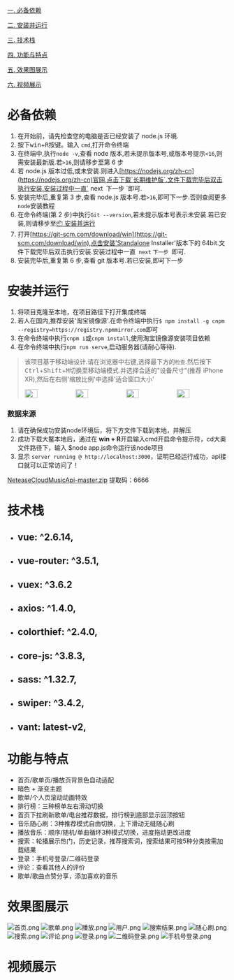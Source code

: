 
[一. 必备依赖](#必备依赖)

[二. 安装并运行](#安装并运行)

[三. 技术栈](#技术栈)

[四. 功能与特点](#功能与特点)

[五. 效果图展示](#效果图展示)

[六. 视频展示](#视频展示)

# 必备依赖

1. 在开始前，请先检查您的电脑是否已经安装了 node.js 环境.
2. 按下<kbd>win</kbd>+<kbd>R</kbd>按键。输入 `cmd`,打开命令终端
3. 在终端中,执行`node -v`,查看 node 版本,若未提示版本号,或版本号提示`<16`,则需安装最新版.若`>16`,则请移步至第 6 步
4. 若 node.js 版本过低,或未安装.则进入[https://nodejs.org/zh-cn](https://nodejs.org/zh-cn)官网,点击下载`长期维护版`.文件下载完毕后双击执行安装.安装过程中一直` next` `下一步 `即可.
5. 安装完毕后,重复第 3 步,查看 node.js 版本号.若`>16`,即可下一步.否则查阅更多`node`安装教程
6. 在命令终端(第 2 步)中执行`Git --version`,若未提示版本号表示未安装.若已安装,则请移步至[📦 安装并运行](#安装并运行)
7. 打开[https://git-scm.com/download/win](https://git-scm.com/download/win),点击安装'Standalone Installer'版本下的 64bit.文件下载完毕后双击执行安装.安装过程中一直` next` `下一步 `即可.
8. 安装完毕后,重复第 6 步,查看 git 版本号.若已安装,即可下一步

# 安装并运行

1. 将项目克隆至本地，在项目路径下打开集成终端
2. 若人在国内,推荐安装'淘宝镜像源'.在命令终端中执行`$ npm install -g cnpm --registry=https://registry.npmmirror.com`即可
4. 在命令终端中执行`cnpm i`或`cnpm install`,使用淘宝镜像源安装项目依赖
5. 在命令终端中执行`npm run serve`,启动服务器(请耐心等待).

> 该项目基于移动端设计.请在浏览器中<kbd>右键</kbd>,选择最下方的`检查`.然后按下<kbd>Ctrl</kbd>+<kbd>Shift</kbd>+<kbd>M</kbd>切换至移动端模式.并选择合适的"设备尺寸"(推荐 iPhone XR),然后在右侧'缩放比例'中选择'适合窗口大小'
>
> <div style="display:flex;align-items:center;"><img src="https://i.imgloc.com/2023/05/31/VWgTPv.png"style="width:25%"/><img src="https://i.imgloc.com/2023/05/31/VWg1W3.png"style="width:25%"/><img src="https://i.imgloc.com/2023/05/31/VWgu48.png"style="width:25%"/><img src="https://i.imgloc.com/2023/05/31/VWxZNZ.png"style="width:25%"/></div>


### 数据来源


1. 请在确保成功安装node环境后，将下方文件下载到本地，并解压
2. 成功下载大鳌本地后，通过在 **win + R**开启输入cmd开启命令提示符，cd大奥文件路径下，输入 $node app.js命令运行该node项目
3. 显示 ``server running @ http://localhost:3000``，证明已经运行成功，api接口就可以正常访问了！

[NeteaseCloudMusicApi-master.zip](https://pan.baidu.com/s/1lLuMMi39BMt2qO2LZGwDnw )
提取码：6666

# 技术栈

- ## vue: ^2.6.14,
- ## vue-router: ^3.5.1,
- ## vuex: ^3.6.2
- ## axios: ^1.4.0,
- ## colorthief: ^2.4.0,
- ## core-js: ^3.8.3,
- ## sass: ^1.32.7,
- ## swiper: ^3.4.2,
- ## vant: latest-v2,


# 功能与特点

- 首页/歌单页/播放页背景色自动适配
- 暗色 + 渐变主题
- 歌单/个人页滚动动画特效
- 排行榜：三种榜单左右滑动切换
- 首页下拉刷新歌单/电台推荐数据，排行榜到底部显示回顶按钮
- 音乐随心刷：3种推荐模式自由切换，上下滑动无缝随心刷
- 播放音乐：顺序/随机/单曲循环3种模式切换，进度拖动更改进度
- 搜索：轮播展示热门，历史记录，推荐搜索词，搜索结果可按5种分类按需加载结果
- 登录：手机号登录/二维码登录
- 评论：查看其他人的评价
- 歌单/歌曲点赞分享，添加喜欢的音乐


# 效果图展示

![首页.png](./displayIesources/img/%E9%A6%96%E9%A1%B5.png)
![歌单.png](./displayIesources/img/%E6%AD%8C%E5%8D%95.png)
![播放.png](./displayIesources/img/%E6%92%AD%E6%94%BE.png)
![用户.png](./displayIesources/img/%E4%B8%AA%E4%BA%BA%E4%B8%BB%E9%A1%B5.png)
![搜索结果.png](./displayIesources/img/%E6%90%9C%E7%B4%A2%E7%BB%93%E6%9E%9C.png)
![随心刷.png](./displayIesources/img/%E9%9A%8F%E5%BF%83%E5%88%B7.png)
![搜索.png](./displayIesources/img/%E6%90%9C%E7%B4%A2.png)
![评论.png](./displayIesources/img/%E8%AF%84%E8%AE%BA.png)
![登录.png](./displayIesources/img/%E7%99%BB%E5%BD%95.png)
![二维码登录.png](./displayIesources/img/%E6%89%AB%E7%A0%81%E7%99%BB%E5%BD%95.png)
![手机号登录.png](./displayIesources/img/%E6%89%8B%E6%9C%BA%E7%99%BB%E5%BD%95.png)

# 视频展示
